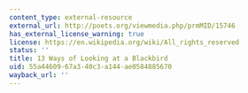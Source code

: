 ```yaml
---
content_type: external-resource
external_url: http://poets.org/viewmedia.php/prmMID/15746
has_external_license_warning: true
license: https://en.wikipedia.org/wiki/All_rights_reserved
status: ''
title: 13 Ways of Looking at a Blackbird
uid: 55a44609-67a3-40c3-a144-ae0584885670
wayback_url: ''
---
```

